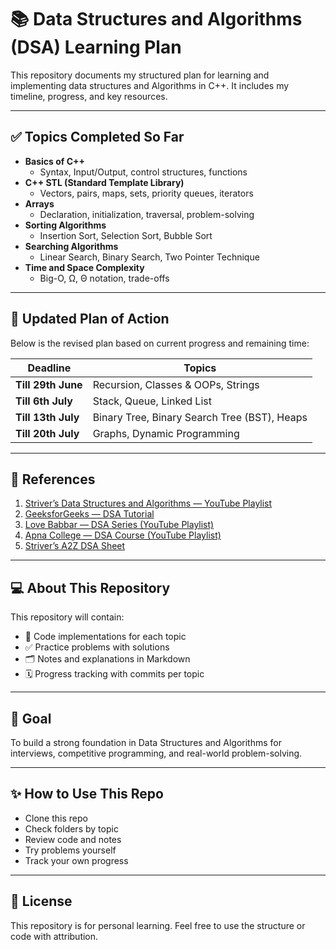 # 📚 Data Structures and Algorithms (DSA) Learning Plan

This repository documents my structured plan for learning and implementing data structures and Algorithms in C++. It includes my timeline, progress, and key resources.

---

## ✅ Topics Completed So Far

- **Basics of C++**
  - Syntax, Input/Output, control structures, functions
- **C++ STL (Standard Template Library)**
  - Vectors, pairs, maps, sets, priority queues, iterators
- **Arrays**
  - Declaration, initialization, traversal, problem-solving
- **Sorting Algorithms**
  - Insertion Sort, Selection Sort, Bubble Sort
- **Searching Algorithms**
  - Linear Search, Binary Search, Two Pointer Technique
- **Time and Space Complexity**
  - Big-O, Ω, Θ notation, trade-offs

---

## 📅 Updated Plan of Action

Below is the revised plan based on current progress and remaining time:

| Deadline     | Topics                                           |
|--------------|--------------------------------------------------|
| **Till 29th June** | Recursion, Classes & OOPs, Strings          |
| **Till 6th July**  | Stack, Queue, Linked List                   |
| **Till 13th July** | Binary Tree, Binary Search Tree (BST), Heaps |
| **Till 20th July** | Graphs, Dynamic Programming                 |

---

## 📌 References

1. [Striver’s Data Structures and Algorithms — YouTube Playlist](https://www.youtube.com/playlist?list=PL93e3Zud7eZPqzdcpF4FeCZsmxv4bNXHG)
2. [GeeksforGeeks — DSA Tutorial](https://www.geeksforgeeks.org/data-structures/)
3. [Love Babbar — DSA Series (YouTube Playlist)](https://www.youtube.com/playlist?list=PLDzeHZWIZsTryvtXdMr6rPh4IDexB5NIA)
4. [Apna College — DSA Course (YouTube Playlist)](https://www.youtube.com/playlist?list=PLfqMhTWNBTe0b2nM6JHVCnAkhQRGiZMSJ)
5. [Striver’s A2Z DSA Sheet](https://takeuforward.org/)

---

## 💻 About This Repository

This repository will contain:

- 📂 Code implementations for each topic
- ✅ Practice problems with solutions
- 🗂️ Notes and explanations in Markdown
- 🗓️ Progress tracking with commits per topic

---

## 🏁 Goal

To build a strong foundation in Data Structures and Algorithms for interviews, competitive programming, and real-world problem-solving.

---

## ✨ How to Use This Repo

- Clone this repo
- Check folders by topic
- Review code and notes
- Try problems yourself
- Track your own progress

---

## 🚀 License

This repository is for personal learning. Feel free to use the structure or code with attribution.



